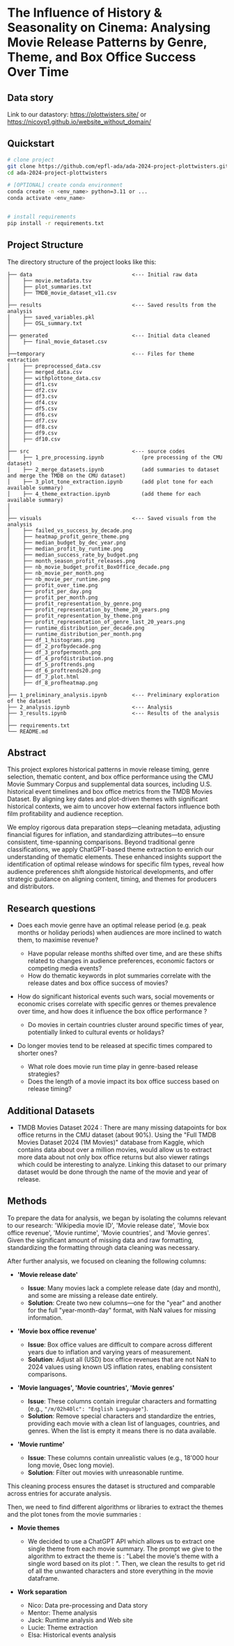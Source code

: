 # The Influence of History & Seasonality on Cinema: Analysing Movie Release Patterns by Genre, Theme, and Box Office Success Over Time

## Data story
Link to our datastory: https://plottwisters.site/ or https://nicovp1.github.io/website_without_domain/

## Quickstart
```bash
# clone project
git clone https://github.com/epfl-ada/ada-2024-project-plottwisters.git
cd ada-2024-project-plottwisters

# [OPTIONAL] create conda environment
conda create -n <env_name> python=3.11 or ...
conda activate <env_name>


# install requirements
pip install -r requirements.txt
```

## Project Structure

The directory structure of the project looks like this:

```
├── data                                <--- Initial raw data
│    ├── movie.metadata.tsv
│    ├── plot_summaries.txt
│    ├── TMDB_movie_dataset_v11.csv
│
├── results                             <--- Saved results from the analysis
│    ├── saved_variables.pkl
│    ├── OSL_summary.txt    
│
├── generated                           <--- Initial data cleaned
│    ├── final_movie_dataset.csv
│
├──temporary                            <--- Files for theme extraction
│    ├── preprocessed_data.csv
│    ├── merged_data.csv
│    ├── withplottone_data.csv
│    ├── df1.csv                      
│    ├── df2.csv
│    ├── df3.csv
│    ├── df4.csv
│    ├── df5.csv
│    ├── df6.csv
│    ├── df7.csv
│    ├── df8.csv
│    ├── df9.csv
│    ├── df10.csv                   
│
├── src                                 <--- source codes
│    ├── 1_pre_processing.ipynb            (pre processing of the CMU dataset)
│    ├── 2_merge_datasets.ipynb            (add summaries to dataset and merge the TMDB on the CMU dataset)
│    ├── 3_plot_tone_extraction.ipynb      (add plot tone for each available summary)
│    ├── 4_theme_extraction.ipynb          (add theme for each available summary)
│
│
├── visuals                             <--- Saved visuals from the analysis
│    ├── failed_vs_success_by_decade.png
│    ├── heatmap_profit_genre_theme.png
│    ├── median_budget_by_dec_year.png
│    ├── median_profit_by_runtime.png
│    ├── median_success_rate_by_budget.png
│    ├── month_season_profit_releases.png
│    ├── nb_movie_budget_profit_BoxOffice_decade.png
│    ├── nb_movie_per_month.png
│    ├── nb_movie_per_runtime.png
│    ├── profit_over_time.png
│    ├── profit_per_day.png
│    ├── profit_per_month.png
│    ├── profit_representation_by_genre.png
│    ├── profit_representation_by_theme_20_years.png
│    ├── profit_representation_by_theme.png
│    ├── profit_representation_of_genre_last_20_years.png
│    ├── runtime_distribution_per_decade.png
│    ├── runtime_distribution_per_month.png
│    ├── df_1_histograms.png
│    ├── df_2_profbydecade.png
│    ├── df_3_profpermonth.png
│    ├── df_4_profdistribution.png
│    ├── df_5_proftrends.png
│    ├── df_6_proftrends20.png
│    ├── df_7_plot.html
│    ├── df_8_profheatmap.png
│
├── 1_preliminary_analysis.ipynb        <--- Preliminary exploration of the dataset
├── 2_analysis.ipynb                    <--- Analysis 
├── 3_results.ipynb                     <--- Results of the analysis
│
├── requirements.txt
└── README.md
```

## Abstract
This project explores historical patterns in movie release timing, genre selection, thematic content, and box office performance using the CMU Movie Summary Corpus and supplemental data sources, including U.S. historical event timelines and box office metrics from the TMDB Movies Dataset. By aligning key dates and plot-driven themes with significant historical contexts, we aim to uncover how external factors influence both film profitability and audience reception.

We employ rigorous data preparation steps—cleaning metadata, adjusting financial figures for inflation, and standardizing attributes—to ensure consistent, time-spanning comparisons. Beyond traditional genre classifications, we apply ChatGPT-based theme extraction to enrich our understanding of thematic elements. These enhanced insights support the identification of optimal release windows for specific film types, reveal how audience preferences shift alongside historical developments, and offer strategic guidance on aligning content, timing, and themes for producers and distributors.

## Research questions
- Does each movie genre have an optimal release period (e.g. peak months or holiday periods) when audiences are more inclined to watch them, to maximise revenue?
  - Have popular release months shifted over time, and are these shifts related to changes in audience preferences, economic factors or competing media events?
  - How do thematic keywords in plot summaries correlate with the release dates and box office success of movies?

- How do significant historical events such wars, social movements or economic crises correlate with specific genres or themes prevalence over time, and how does it influence the box office performance ?
  - Do movies in certain countries cluster around specific times of year, potentially linked to cultural events or holidays?

- Do longer movies tend to be released at specific times compared to shorter ones?
  - What role does movie run time play in genre-based release strategies?
  - Does the length of a movie impact its box office success based on release timing?

## Additional Datasets

- TMDB Movies Dataset 2024 : There are many missing datapoints for box office returns in the CMU dataset (about 90%). Using the "Full TMDB Movies Dataset 2024 (1M Movies)" database from Kaggle, which contains data about over a million movies, would allow us to extract more data about not only box office returns but also viewer ratings which could be interesting to analyze. Linking this dataset to our primary dataset would be done through the name of the movie and year of release. 

## Methods 
To prepare the data for analysis, we began by isolating the columns relevant to our research: 'Wikipedia movie ID', 'Movie release date', 'Movie box office revenue', 'Movie runtime', 'Movie countries', and 'Movie genres'. Given the significant amount of missing data and raw formatting, standardizing the formatting through data cleaning was necessary. 

After further analysis, we focused on cleaning the following columns:
- **'Movie release date'**
  - **Issue**: Many movies lack a complete release date (day and month), and some are missing a release date entirely.
  - **Solution**: Create two new columns—one for the "year" and another for the full "year-month-day" format, with NaN values for missing information.

- **'Movie box office revenue'**
  - **Issue**: Box office values are difficult to compare across different years due to inflation and varying years of measurement.
  - **Solution**: Adjust all (USD) box office revenues that are not NaN to 2024 values using known US inflation rates, enabling consistent comparisons.

- **'Movie languages', 'Movie countries', 'Movie genres'**
  - **Issue**: These columns contain irregular characters and formatting (e.g., `"/m/02h40lc": "English Language"`).
  - **Solution**: Remove special characters and standardize the entries, providing each movie with a clean list of languages, countries, and genres. When the list is empty it means there is no data available.  

- **'Movie runtime'**
  - **Issue**: These columns contain unrealistic values (e.g., 18'000 hour long movie, 0sec long movie).
  - **Solution**: Filter out movies with unreasonable runtime.

This cleaning process ensures the dataset is structured and comparable across entries for accurate analysis.

Then, we need to find different algorithms or libraries to extract the themes and the plot tones from the movie summaries :

- **Movie themes**
  - We decided to use a ChatGPT API which allows us to extract one single theme from each movie summary. The prompt we give to the algorithm to extract the theme is : "Label the movie's theme with a single word based on its plot : ". Then, we clean the results to get rid of all the unwanted characters and store everything in the movie dataframe.

- **Work separation**
  - Nico:   Data pre-processing and Data story
  - Mentor: Theme analysis
  - Jack:   Runtime analysis and Web site 
  - Lucie:  Theme extraction
  - Elsa:   Historical events analysis
